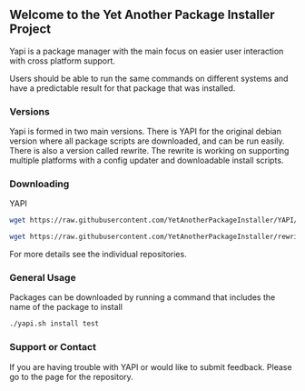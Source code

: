 ## Welcome to the Yet Another Package Installer Project

Yapi is a package manager with the main focus on easier user interaction with cross platform support.

Users should be able to run the same commands on different systems and have a predictable result for that package that was installed.

### Versions

Yapi is formed in two main versions. There is YAPI for the original debian version where all package scripts are downloaded, and can be run easily. There is also a version called rewrite. The rewrite is working on supporting multiple platforms with a config updater and downloadable install scripts.

### Downloading
YAPI

```bash
wget https://raw.githubusercontent.com/YetAnotherPackageInstaller/YAPI/master/install.sh -O - | sudo bash -
```

```bash
wget https://raw.githubusercontent.com/YetAnotherPackageInstaller/rewrite/master/install.sh -O - | sudo bash -
```

For more details see the individual repositories.

### General Usage

Packages can be downloaded by running a command that includes the name of the package to install

```bash
./yapi.sh install test
```

### Support or Contact

If you are having trouble with YAPI or would like to submit feedback. Please go to the page for the repository.
